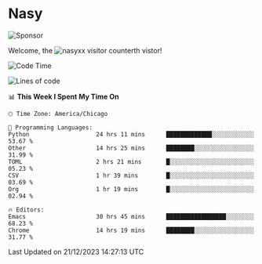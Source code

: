 # Nasy

<!--
<p align="center">
<img height="200" src="https://github-readme-stats.vercel.app/api?username=nasyxx&count_private=true&show_icons=true&theme=dracula&include_all_commits=true"/>
<img height="200" src="https://github-readme-stats.vercel.app/api/top-langs/?username=nasyxx&theme=dracula&hide=html,jupyter+notebook&count_private=true&show_icons=true"/>
</p>

  
----------------
-->

![Sponsor](https://img.shields.io/static/v1.svg?label=Sponsor&message=%E2%9D%A4&logo=GitHub&style=flat&color=pink)
 
Welcome, the ![nasyxx visitor counter](https://count.getloli.com/get/@nasyxx?theme=rule34)th vistor!
 
<!--START_SECTION:waka-->
![Code Time](http://img.shields.io/badge/Code%20Time-4%2C155%20hrs%2041%20mins-blue)

![Lines of code](https://img.shields.io/badge/From%20Hello%20World%20I%27ve%20Written-6.3%20million%20lines%20of%20code-blue)

📊 **This Week I Spent My Time On** 

```text
🕑︎ Time Zone: America/Chicago

💬 Programming Languages: 
Python                   24 hrs 11 mins      █████████████░░░░░░░░░░░░   53.67 % 
Other                    14 hrs 25 mins      ████████░░░░░░░░░░░░░░░░░   31.99 % 
TOML                     2 hrs 21 mins       █░░░░░░░░░░░░░░░░░░░░░░░░   05.23 % 
CSV                      1 hr 39 mins        █░░░░░░░░░░░░░░░░░░░░░░░░   03.69 % 
Org                      1 hr 19 mins        █░░░░░░░░░░░░░░░░░░░░░░░░   02.94 % 

🔥 Editors: 
Emacs                    30 hrs 45 mins      █████████████████░░░░░░░░   68.23 % 
Chrome                   14 hrs 19 mins      ████████░░░░░░░░░░░░░░░░░   31.77 % 
```


 Last Updated on 21/12/2023 14:27:13 UTC
<!--END_SECTION:waka-->

<!-- ![visitors](https://visitor-badge.laobi.icu/badge?page_id=nasyxx.nasyxx) -->
